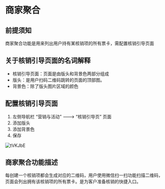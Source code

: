 # 商家聚合

## 前提须知

商家聚合功能是用来列出用户持有某核销项的所有票卡，需配置核销引导页面

## 关于核销引导页面的名词解释

* 核销引导页面：页面是由版头和背景色两部分组成
* 版头：是用户扫码二维码跳转的页面的顶部图。
* 背景色：除了版头图片区域的颜色

## 配置核销引导页面

1. 左侧导航栏 “营销与活动” ---&gt; “核销引导页” 页面
2. 添加版头
3. 添加背景色
4. 保存

![tVKJbE](http://md.stringon.com/maunal/tVKJbE.png)

## 商家聚合功能描述

每创建一个核销项都会生成对应的二维码，用户使用微信扫一扫功能扫描二维码，页面会列出拥有该核销项的所有票卡。是为客户准备核销的快捷入口。

